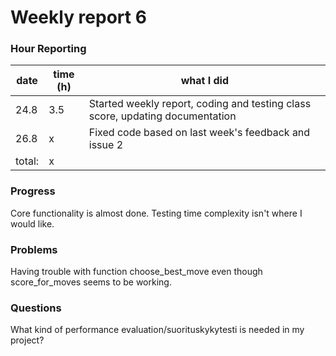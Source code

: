 # Weekly report 6

### Hour Reporting
| **date** | **time (h)** | **what I did** 
| --------- | ----------- | --------- 
| 24.8 | 3.5 | Started weekly report, coding and testing class score, updating documentation
| 26.8 | x | Fixed code based on last week's feedback and issue 2
| total: | x

### Progress
Core functionality is almost done. Testing time complexity isn't where I would like.

### Problems
Having trouble with function choose_best_move even though score_for_moves seems to be working.

### Questions
What kind of performance evaluation/suorituskykytesti is needed in my project?
